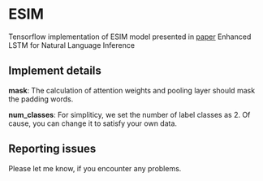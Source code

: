 # ESIM
Tensorflow implementation of ESIM model presented in [paper](https://arxiv.org/abs/1609.06038) Enhanced LSTM for Natural Language Inference

## Implement details

**mask**: The calculation of attention weights and  pooling layer should mask the padding words.

**num_classes**: For simpliticy, we set the number of label classes as 2. Of cause, you can change it to satisfy your own data.

## Reporting issues

Please let me know, if you encounter any problems.